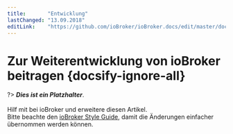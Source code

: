 ```yaml
---
title:       "Entwicklung"
lastChanged: "13.09.2018"
editLink:    "https://github.com/ioBroker/ioBroker.docs/edit/master/docs/developer/project.md"
---
```


# Zur Weiterentwicklung von ioBroker beitragen {docsify-ignore-all}

?> ***Dies ist ein Platzhalter***. 
   <br><br>
   Hilf mit bei ioBroker und erweitere diesen Artikel.  
   Bitte beachte den [ioBroker Style Guide](appendix/style_guide), 
   damit die Änderungen einfacher übernommen werden können.
